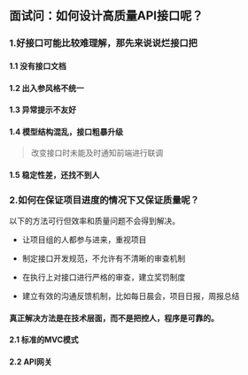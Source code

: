 ## 面试问：如何设计高质量API接口呢？

### 1.好接口可能比较难理解，那先来说说烂接口把

#### 1.1 没有接口文档

#### 1.2 出入参风格不统一

#### 1.3 异常提示不友好

#### 1.4 模型结构混乱，接口粗暴升级

> 改变接口时未能及时通知前端进行联调

#### 1.5 稳定性差，还找不到人



### 2.如何在保证项目进度的情况下又保证质量呢？

以下的方法可行但效率和质量问题不会得到解决。

- 让项目组的人都参与进来，重视项目

- 制定接口开发规范，不允许有不清晰的审查机制

- 在执行上对接口进行严格的审查，建立奖罚制度

- 建立有效的沟通反馈机制，比如每日晨会，项目日报，周报总结

#### 真正解决方法是在技术层面，而不是把控人，程序是可靠的。

#### 2.1 标准的MVC模式

#### 2.2 API网关













